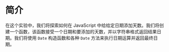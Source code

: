 # 简介

在这个实验中，我们将探索如何在 JavaScript 中给给定日期添加天数。我们将创建一个函数，该函数接受一个日期和要添加的天数，并以字符串格式返回结果日期。我们将使用 `Date` 构造函数和各种 `Date` 方法来执行日期运算并返回最终日期。
